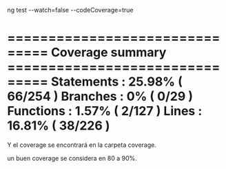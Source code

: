 ng test --watch=false --codeCoverage=true

=============================== Coverage summary ===============================
Statements   : 25.98% ( 66/254 )
Branches     : 0% ( 0/29 )
Functions    : 1.57% ( 2/127 )
Lines        : 16.81% ( 38/226 )
================================================================================

Y el coverage se encontrará en la carpeta coverage.

un buen coverage se considera en 80 a 90%.
